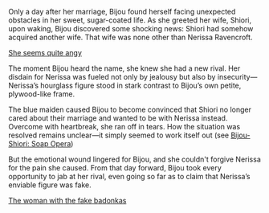 <!-- title: Fake Honkers -->

Only a day after her marriage, Bijou found herself facing unexpected obstacles in her sweet, sugar-coated life. As she greeted her wife, Shiori, upon waking, Bijou discovered some shocking news: Shiori had somehow acquired another wife. That wife was none other than Nerissa Ravencroft.

[She seems quite angy](#embed:https://www.youtube.com/live/Tl7rUzJyc_0?t=5243)

The moment Bijou heard the name, she knew she had a new rival. Her disdain for Nerissa was fueled not only by jealousy but also by insecurity—Nerissa’s hourglass figure stood in stark contrast to Bijou’s own petite, plywood-like frame.

The blue maiden caused Bijou to become convinced that Shiori no longer cared about their marriage and wanted to be with Nerissa instead. Overcome with heartbreak, she ran off in tears. How the situation was resolved remains unclear—it simply seemed to work itself out (see [Bijou-Shiori: Soap Opera](#edge:shiori-bijou-right-2-left-2))

But the emotional wound lingered for Bijou, and she couldn't forgive Nerissa for the pain she caused. From that day forward, Bijou took every opportunity to jab at her rival, even going so far as to claim that Nerissa’s enviable figure was fake.

[The woman with the fake badonkas](#embed:https://www.youtube.com/live/Tl7rUzJyc_0?t=8396)
